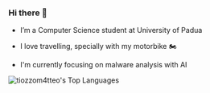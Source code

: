 ### Hi there 👋
- I’m a Computer Science student at University of Padua

- I love travelling, specially with my motorbike 🏍️

- I'm currently focusing on malware analysis with AI


![tiozzom4tteo's Top Languages](https://github-readme-stats.vercel.app/api/top-langs/?username=tiozzom4tteo&theme=vue-dark&show_icons=true&hide_border=true&layout=compact)<br>
<!--
**tiozzomatteostudenti/tiozzomatteostudenti** is a ✨ _special_ ✨ repository because its `README.md` (this file) appears on your GitHub profile.

Here are some ideas to get you started:

- 🔭 I’m currently working on ...
- 🌱 I’m currently learning ...
- 👯 I’m looking to collaborate on ...
- 🤔 I’m looking for help with ...
- 💬 Ask me about ...
- 📫 How to reach me: ...
- 😄 Pronouns: ...
- ⚡ Fun fact: ...
-->
